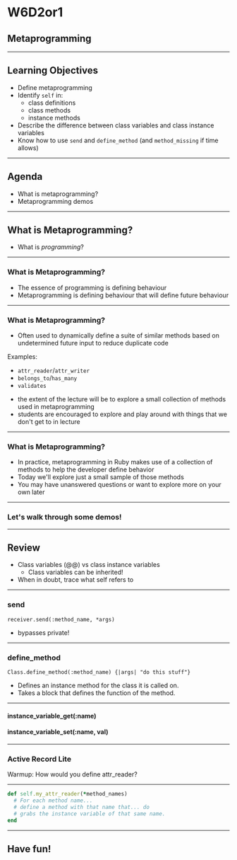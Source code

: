 # W6D2or1

## Metaprogramming

---

## Learning Objectives

- Define metaprogramming
- Identify `self` in:
  + class definitions
  + class methods
  + instance methods
- Describe the difference between class variables and class instance variables
- Know how to use `send` and `define_method` (and `method_missing` if time allows)

---

## Agenda

* What is metaprogramming?
* Metaprogramming demos

---

## What is Metaprogramming?

* What is _programming_?

---

### What is Metaprogramming?

* The essence of programming is defining behaviour
* Metaprogramming is defining behaviour that will define future behaviour

---

### What is Metaprogramming?

* Often used to dynamically define a suite of similar methods based on undetermined future input to reduce duplicate code

Examples:

* `attr_reader`/`attr_writer`
* `belongs_to`/`has_many`
* `validates` 

- the extent of the lecture will be to explore a small collection of methods used in metaprogramming
- students are encouraged to explore and play around with things that we don't get to in lecture

---

### What is Metaprogramming?

* In practice, metaprogramming in Ruby makes use of a collection of methods to help the developer define behavior
* Today we'll explore just a small sample of those methods
* You may have unanswered questions or want to explore more on your own later

---

### Let's walk through some demos!

---

## Review
- Class variables (@@) vs class instance variables
  - Class variables can be inherited!
- When in doubt, trace what self refers to


---
### send

`receiver.send(:method_name, *args)`
- bypasses private!

---

### define_method 
`Class.define_method(:method_name) {|args| "do this stuff"}`
- Defines an instance method for the class it is called on. 
- Takes a block that defines the function of the method.
    

---

#### instance_variable_get(:name)
#### instance_variable_set(:name, val)

---

### Active Record Lite

Warmup: How would you define attr_reader?

---

```ruby
def self.my_attr_reader(*method_names)
  # For each method name...
  # define a method with that name that... do
  # grabs the instance variable of that same name.
end
```
---

## Have fun!